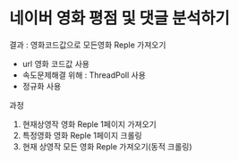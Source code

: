 # 네이버 영화 평점 및 댓글 분석하기

결과 : 영화코드값으로 모든영화 Reple 가져오기
  - url 영화 코드값 사용
  - 속도문제해결 위해 : ThreadPoll 사용
  - 정규화 사용

과정
1. 현재상영작 영화 Reple 1페이지 가져오기
2. 특정영화 영화 Reple 1페이지 크롤링
3. 현재 상영작 모든 영화 Reple 가져오기(동적 크롤링)
